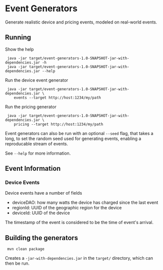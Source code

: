 # Event Generators

Generate realistic device and pricing events, modeled on real-world events.

## Running

Show the help
```
 java -jar target/event-generators-1.0-SNAPSHOT-jar-with-dependencies.jar -h
 java -jar target/event-generators-1.0-SNAPSHOT-jar-with-dependencies.jar --help
```

Run the device event generator

```
 java -jar target/event-generators-1.0-SNAPSHOT-jar-with-dependencies.jar \
    events --target http://host:1234/my/path
````

Run the pricing generator

```
 java -jar target/event-generators-1.0-SNAPSHOT-jar-with-dependencies.jar \
    pricing --target http://host:1234/my/path
````

Event generators can also be run with an optional `--seed` flag, that takes a long, to set the 
random seed used for generating events, enabling a reproducable stream of events.

See `--help` for more information.

## Event Information

### Device Events

Device events have a number of fields
 * deviceDAO: how many watts the device has charged since the last event
 * regionId: UUID of the geographic region for the device
 * deviceId: UUID of the device
 
The timestamp of the event is considered to be the time of event's arrival.

## Building the generators

```
 mvn clean package
```

Creates a `-jar-with-dependencies.jar` in the `target/` directory, which can then be run.
